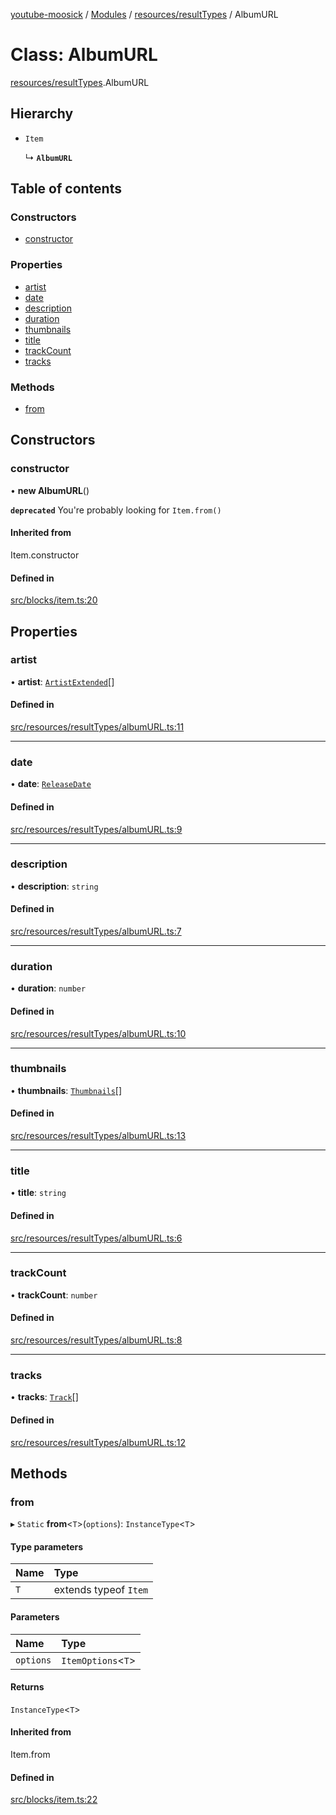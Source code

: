 [youtube-moosick](../README.md) / [Modules](../modules.md) / [resources/resultTypes](../modules/resources_resultTypes.md) / AlbumURL

# Class: AlbumURL

[resources/resultTypes](../modules/resources_resultTypes.md).AlbumURL

## Hierarchy

- `Item`

  ↳ **`AlbumURL`**

## Table of contents

### Constructors

- [constructor](resources_resultTypes.AlbumURL.md#constructor)

### Properties

- [artist](resources_resultTypes.AlbumURL.md#artist)
- [date](resources_resultTypes.AlbumURL.md#date)
- [description](resources_resultTypes.AlbumURL.md#description)
- [duration](resources_resultTypes.AlbumURL.md#duration)
- [thumbnails](resources_resultTypes.AlbumURL.md#thumbnails)
- [title](resources_resultTypes.AlbumURL.md#title)
- [trackCount](resources_resultTypes.AlbumURL.md#trackcount)
- [tracks](resources_resultTypes.AlbumURL.md#tracks)

### Methods

- [from](resources_resultTypes.AlbumURL.md#from)

## Constructors

### constructor

• **new AlbumURL**()

**`deprecated`** You're probably looking for `Item.from()`

#### Inherited from

Item.constructor

#### Defined in

[src/blocks/item.ts:20](https://github.com/EvasiveXkiller/youtube-moosick/blob/bebd417/src/blocks/item.ts#L20)

## Properties

### artist

• **artist**: [`ArtistExtended`](resources_generalTypes.ArtistExtended.md)[]

#### Defined in

[src/resources/resultTypes/albumURL.ts:11](https://github.com/EvasiveXkiller/youtube-moosick/blob/bebd417/src/resources/resultTypes/albumURL.ts#L11)

___

### date

• **date**: [`ReleaseDate`](resources_resultTypes.ReleaseDate.md)

#### Defined in

[src/resources/resultTypes/albumURL.ts:9](https://github.com/EvasiveXkiller/youtube-moosick/blob/bebd417/src/resources/resultTypes/albumURL.ts#L9)

___

### description

• **description**: `string`

#### Defined in

[src/resources/resultTypes/albumURL.ts:7](https://github.com/EvasiveXkiller/youtube-moosick/blob/bebd417/src/resources/resultTypes/albumURL.ts#L7)

___

### duration

• **duration**: `number`

#### Defined in

[src/resources/resultTypes/albumURL.ts:10](https://github.com/EvasiveXkiller/youtube-moosick/blob/bebd417/src/resources/resultTypes/albumURL.ts#L10)

___

### thumbnails

• **thumbnails**: [`Thumbnails`](resources_generalTypes.Thumbnails.md)[]

#### Defined in

[src/resources/resultTypes/albumURL.ts:13](https://github.com/EvasiveXkiller/youtube-moosick/blob/bebd417/src/resources/resultTypes/albumURL.ts#L13)

___

### title

• **title**: `string`

#### Defined in

[src/resources/resultTypes/albumURL.ts:6](https://github.com/EvasiveXkiller/youtube-moosick/blob/bebd417/src/resources/resultTypes/albumURL.ts#L6)

___

### trackCount

• **trackCount**: `number`

#### Defined in

[src/resources/resultTypes/albumURL.ts:8](https://github.com/EvasiveXkiller/youtube-moosick/blob/bebd417/src/resources/resultTypes/albumURL.ts#L8)

___

### tracks

• **tracks**: [`Track`](resources_resultTypes.Track.md)[]

#### Defined in

[src/resources/resultTypes/albumURL.ts:12](https://github.com/EvasiveXkiller/youtube-moosick/blob/bebd417/src/resources/resultTypes/albumURL.ts#L12)

## Methods

### from

▸ `Static` **from**<`T`\>(`options`): `InstanceType`<`T`\>

#### Type parameters

| Name | Type |
| :------ | :------ |
| `T` | extends typeof `Item` |

#### Parameters

| Name | Type |
| :------ | :------ |
| `options` | `ItemOptions`<`T`\> |

#### Returns

`InstanceType`<`T`\>

#### Inherited from

Item.from

#### Defined in

[src/blocks/item.ts:22](https://github.com/EvasiveXkiller/youtube-moosick/blob/bebd417/src/blocks/item.ts#L22)
